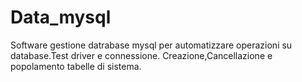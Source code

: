 # Data_mysql
Software gestione datrabase mysql per automatizzare operazioni su
database.Test driver e connessione.
Creazione,Cancellazione e popolamento tabelle di sistema.



